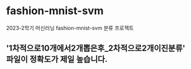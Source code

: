 # fashion-mnist-svm
2023-2학기 머신러닝 fashion-mnist-svm 분류 프로젝트

## '1차적으로10개에서2개뽑은후_2차적으로2개이진분류' 파일이 정확도가 제일 높습니다.
